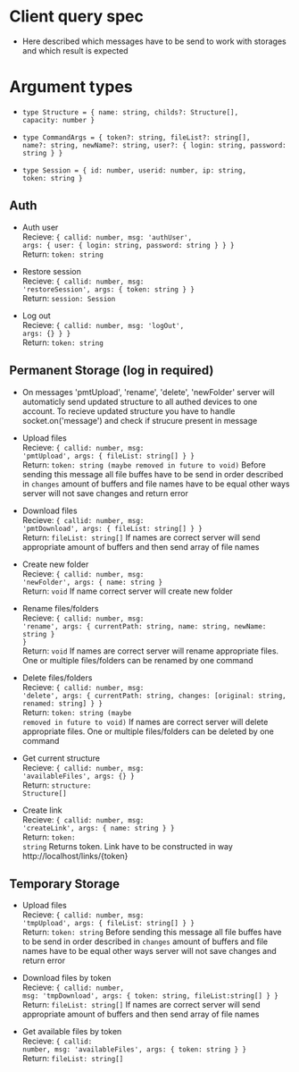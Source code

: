# Client query spec
* Here described which messages have to be send to work with storages and which result is expected

# Argument types
* <code>type Structure = {
  name: string, 
  childs?: Structure[],
  capacity: number
} </code>

* <code>type CommandArgs = {
  token?: string,
  fileList?: string[],
  name?: string,
  newName?: string,
  user?: { login: string, password: string }
} </code>

* <code>type Session = {
  id: number,
  userid: number,
  ip: string,
  token: string
} </code>

## Auth
* Auth user <br/> Recieve: <code>{ callid: number, msg: 'authUser', args: { user: { login: string, password: string } } }</code> <br/>  Return: <code>token: string</code> 

* Restore session <br/> Recieve: <code>{ callid: number, msg: 'restoreSession', args: { token: string } }</code> <br/> Return: <code>session: Session</code> 

* Log out <br/> Recieve: <code>{ callid: number, msg: 'logOut', args: {} } }</code> <br/>  Return: <code>token: string</code> 

## Permanent Storage (log in required)
* On messages 'pmtUpload', 'rename', 'delete', 'newFolder' server will automaticly send updated structure to all authed devices to one account. To recieve updated structure you have to handle socket.on('message') and check if strucure present in message 

* Upload files <br/> Recieve: <code>{ callid: number, msg: 'pmtUpload', args: { fileList: string[] } }</code> <br/> Return: <code>token: string (maybe removed in future to void)</code> Before sending this message all file buffes have to be send in order described in <code>changes</code> amount of buffers and file names have to be equal other ways server will not save changes and return error

* Download files <br/> Recieve: <code>{ callid: number, msg: 'pmtDownload', args: { fileList: string[] } }</code> <br/> Return: <code>fileList: string[]</code> If names are correct server will send appropriate amount of buffers and then send array of file names

* Create new folder <br/> Recieve: <code>{ callid: number, msg: 'newFolder', args: { name: string }</code> <br/> Return: <code>void</code> If name correct server will create new folder

* Rename files/folders <br/> Recieve: <code>{ callid: number, msg: 'rename', args: { currentPath: string, name: string, newName: string } }</code> <br/> Return: <code>void</code> If names are correct server will rename appropriate files. One or multiple files/folders can be renamed by one command

* Delete files/folders <br/> Recieve: <code>{ callid: number, msg: 'delete', args: { currentPath: string, changes: [original: string, renamed: string] } }</code> <br/> Return: <code>token: string (maybe removed in future to void)</code> If names are correct server will delete appropriate files. One or multiple files/folders can be deleted by one command

* Get current structure <br/> Recieve: <code>{ callid: number, msg: 'availableFiles', args: {} }</code> <br/> Return: <code>structure: Structure[]</code> 

* Create link <br/> Recieve: <code>{ callid: number, msg: 'createLink', args: { name: string } }</code> <br/> Return: <code>token: string</code> Returns token. Link have to be constructed in way http://localhost/links/{token}

## Temporary Storage
* Upload files <br/> Recieve: <code>{ callid: number, msg: 'tmpUpload', args: { fileList: string[] } }</code> <br/> Return: <code>token: string</code> Before sending this message all file buffes have to be send in order described in <code>changes</code> amount of buffers and file names have to be equal other ways server will not save changes and return error

* Download files by token <br/> Recieve: <code>{ callid: number, msg: 'tmpDownload', args: { token: string, fileList:string[] } }</code> <br/> Return: <code>fileList: string[]</code> If names are correct server will send appropriate amount of buffers and then send array of file names

* Get available files by token <br/> Recieve: <code>{ callid: number, msg: 'availableFiles', args: { token: string } }</code> <br/> Return: <code>fileList: string[]</code> 

